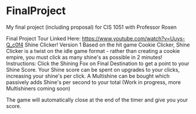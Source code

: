 # FinalProject
My final project (including proposal) for CIS 1051 with Professor Rosen

Final Project Tour Linked Here: https://www.youtube.com/watch?v=Uuys-Q_c0f4
Shine Clicker! Version 1
Based on the hit game Cookie Clicker, Shine Clicker is a twist on the idle game format - rather than creating a cookie empire, you must click as many shine's as possible in 2 minutes!
Instructions:
Click the Shining Fox on Final Destination to get a point to your Shine Score.
Your Shine score can be spent on upgrades to your clicks, increasing your shine's per click.
A Multishine can be bought which passively adds Shine's per second to your total (Work in progress, more Multishiners coming soon)

The game will automatically close at the end of the timer and give you your score.
